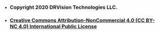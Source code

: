 

- ### Copyright 2020 DRVision Technologies LLC.

- ### [Creative Commons Attribution-NonCommercial 4.0 (CC BY-NC 4.0) International Public License](https://creativecommons.org/licenses/by-nc/4.0/) 